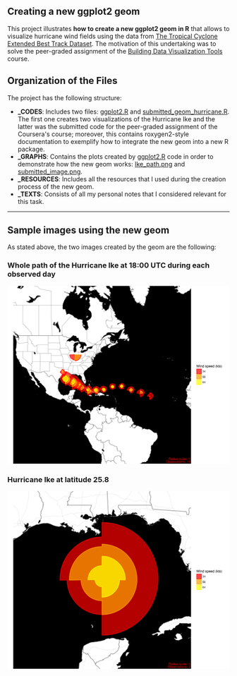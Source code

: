 ##  Creating a new ggplot2 geom

This project illustrates **how to create a new ggplot2 geom in R** that allows to visualize hurricane wind fields using the data from [The Tropical Cyclone Extended Best Track Dataset](http://rammb.cira.colostate.edu/research/tropical_cyclones/tc_extended_best_track_dataset/).  The motivation of this undertaking was to solve the peer-graded assignment of the [Building Data Visualization Tools](https://www.coursera.org/learn/r-data-visualization) course.

##  Organization of the Files

The project has the following structure:
  * **_CODES**: Includes two files: [ggplot2.R](./_CODES/ggplot2.R) and [submitted\_geom\_hurricane.R](./_CODES/submitted_geom_hurricane.R).  The first one creates two visualizations of the Hurricane Ike and the latter was the submitted code for the peer-graded assignment of the Coursera's course; moreover, this contains roxygen2-style documentation to exemplify how to integrate the new geom into a new R package.
  * **_GRAPHS**: Contains the plots created by [ggplot2.R](./_CODES/ggplot2.R) code in order to demonstrate how the new geom works: [Ike\_path.png](./_GRAPHS/Ike_path.png?raw=true) and [submitted\_image.png](./_GRAPHS/submitted_image.png?raw=true).
  * **_RESOURCES**: Includes all the resources that I used during the creation process of the new geom.
  * **_TEXTS**: Consists of all my personal notes that I considered relevant for this task.

---

##  Sample images using the new geom

As stated above, the two images created by the geom are the following:

### Whole path of the Hurricane Ike at 18:00 UTC during each observed day

![Path of the Hurrican Ike](./_GRAPHS/Ike_path.png?raw=true)

### Hurricane Ike at latitude 25.8

![Path of the Hurrican Ike](./_GRAPHS/submitted_image.png?raw=true)
